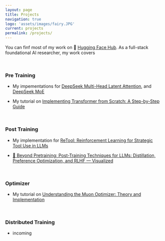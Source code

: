 ```yaml
---
layout: page
title: Projects
navigation: true
logo: 'assets/images/fairy.JPG'
current: projects
permalink: /projects/
---
```


You can finf most of my work on 🤗 [Hugging Face Hub](https://huggingface.co/bird-of-paradise). As a full-stack foundational AI researcher, my work covers

<br>

### Pre Training
- My impementations for [DeepSeek Multi-Head Latent Attention](https://huggingface.co/bird-of-paradise/deepseek-mla), and [DeepSeek MoE](https://huggingface.co/bird-of-paradise/deepseek-moe)

- My tutorial on [Implementing Transformer from Scratch: A Step-by-Step Guide](https://huggingface.co/datasets/bird-of-paradise/transformer-from-scratch-tutorial)

<br>

### Post Training
- My implementation for [ReTool: Reinforcement Learning for Strategic Tool Use in LLMs](https://huggingface.co/spaces/bird-of-paradise/ReTool-Implementation)

- [🔧 Beyond Pretraining: Post-Training Techniques for LLMs: Distillation, Preference Optimization, and RLHF — Visualized](https://huggingface.co/spaces/bird-of-paradise/post-training-techniques-guide)

<br>

### Optimizer
- My tutorial on [Understanding the Muon Optimizer: Theory and Implementation](https://huggingface.co/datasets/bird-of-paradise/muon-tutorial)

<br>

### Distributed Training
- incoming